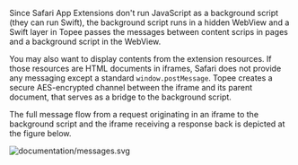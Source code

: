 Since Safari App Extensions don't run JavaScript as a background script (they can run Swift),
the background script runs in a hidden WebView and a Swift layer in Topee passes the messages
between content scrips in pages and a background script in the WebView.

You may also want to display contents from the extension resources.
If those resources are HTML documents in iframes, Safari does not provide
any messaging except a standard `window.postMessage`. Topee creates a secure AES-encrypted channel
between the iframe and its parent document, that serves as a bridge to the background script.

The full message flow from a request originating in an iframe to the background script
and the iframe receiving a response back is depicted at the figure below.

![documentation/messages.svg](https://raw.github.com/avast/topee/master/documentation/messages.svg?sanitize=true)
